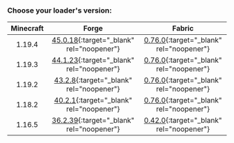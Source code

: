 ### Choose your loader's version:

| Minecraft |                                              Forge                                              |                                                Fabric                                                |
| :-------: | :---------------------------------------------------------------------------------------------: | :--------------------------------------------------------------------------------------------------: |
| 1.19.4    | [45.0.18](https://ladylexxie.github.io/forge-javadocs/1.19.4/){:target="_blank" rel="noopener"} | [0.76.0](https://maven.fabricmc.net/docs/fabric-api-0.76.0+1.19.4/){:target="_blank" rel="noopener"} |
| 1.19.3    | [44.1.23](https://ladylexxie.github.io/forge-javadocs/1.19.3/){:target="_blank" rel="noopener"} | [0.76.0](https://maven.fabricmc.net/docs/fabric-api-0.76.0+1.19.3/){:target="_blank" rel="noopener"} |
| 1.19.2    | [43.2.8](https://ladylexxie.github.io/forge-javadocs/1.19.2/){:target="_blank" rel="noopener"}  | [0.76.0](https://maven.fabricmc.net/docs/fabric-api-0.76.0+1.19.2/){:target="_blank" rel="noopener"} |
| 1.18.2    | [40.2.1](https://ladylexxie.github.io/forge-javadocs/1.18.2/){:target="_blank" rel="noopener"}  | [0.76.0](https://maven.fabricmc.net/docs/fabric-api-0.76.0+1.18.2/){:target="_blank" rel="noopener"} |
| 1.16.5    | [36.2.39](https://ladylexxie.github.io/forge-javadocs/1.16.5/){:target="_blank" rel="noopener"} | [0.42.0](https://maven.fabricmc.net/docs/fabric-api-0.42.0+1.16/){:target="_blank" rel="noopener"}   |
